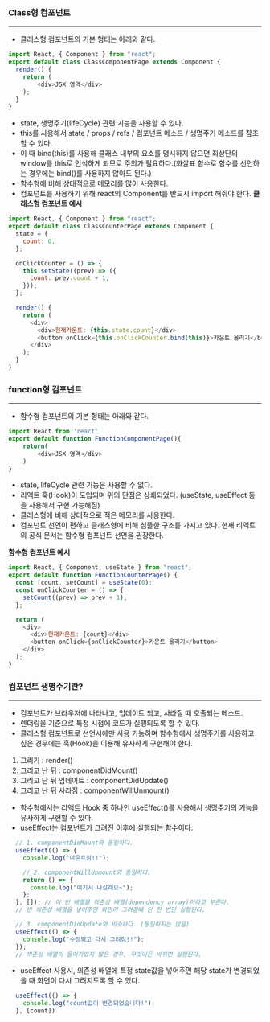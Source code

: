 ### Class형 컴포넌트
---
- 클래스형 컴포넌트의 기본 형태는 아래와 같다.
```javascript
import React, { Component } from "react";
export default class ClassComponentPage extends Component {
  render() {
    return (
        <div>JSX 영역</div>
    );
  }
}
```
- state, 생명주기(lifeCycle) 관련 기능을 사용할 수 있다.
- this를 사용해서 state / props / refs / 컴포넌트 메소드 / 생명주기 메소드를 참조할 수 있다.
- 이 때 bind(this)를 사용해 클래스 내부의 요소를 명시하지 않으면 최상단의 window를 this로 인식하게 되므로 주의가 필요하다.(화살표 함수로 함수를 선언하는 경우에는 bind()를 사용하지 않아도 된다.)
- 함수형에 비해 상대적으로 메모리를 많이 사용한다.
- 컴포넌트를 사용하기 위해 react의 Component를 반드시 import 해줘야 한다.
**클래스형 컴포넌트 예시**
```javascript
import React, { Component } from "react";
export default class ClassCounterPage extends Component {
  state = {
    count: 0,
  };

  onClickCounter = () => {
    this.setState((prev) => ({
      count: prev.count + 1,
    }));
  };

  render() {
    return (
      <div>
        <div>현재카운트: {this.state.count}</div>
        <button onClick={this.onClickCounter.bind(this)}>카운트 올리기</button>
      </div>
    );
  }
}
```

### function형 컴포넌트
---
- 함수형 컴포넌트의 기본 형태는 아래와 같다.
```javascript
import React from 'react'
export default function FunctionComponentPage(){
	return(
    	<div>JSX 영역</div>
    )
}
```
- state, lifeCycle 관련 기능은 사용할 수 없다.
- 리액트 훅(Hook)이 도입되며 위의 단점은 상쇄되었다. (useState, useEffect 등을 사용해서 구현 가능해짐)
- 클래스형에 비해 상대적으로 적은 메모리를 사용한다.
- 컴포넌트 선언이 편하고 클래스형에 비해 심플한 구조를 가지고 있다. 현재 리액트의 공식 문서는 함수형 컴포넌트 선언을 권장한다.

**함수형 컴포넌트 예시**
```javascript
import React, { Component, useState } from "react";
export default function FunctionCounterPage() {
  const [count, setCount] = useState(0);
  const onClickCounter = () => {
    setCount((prev) => prev + 1);
  };

  return (
    <div>
      <div>현재카운트: {count}</div>
      <button onClick={onClickCounter}>카운트 올리기</button>
    </div>
  );
}
```

### 컴포넌트 생명주기란?
---
- 컴포넌트가 브라우저에 나타나고, 업데이트 되고, 사라질 때 호출되는 메소드.
- 렌더링을 기준으로 특정 시점에 코드가 실행되도록 할 수 있다.
- 클래스형 컴포넌트로 선언시에만 사용 가능하며 함수형에서 생명주기를 사용하고 싶은 경우에는 훅(Hook)을 이용해 유사하게 구현해야 한다.
1. 그리기 : render()
2. 그리고 난 뒤 : componentDidMount()
3. 그리고 난 뒤 업데이트 : componentDidUpdate()
4. 그리고 난 뒤 사라짐 : componentWillUnmount()
   
- 함수형에서는 리액트 Hook 중 하나인 useEffect()를 사용해서 생명주기의 기능을 유사하게 구현할 수 있다.
- useEffect는 컴포넌트가 그려진 이후에 실행되는 함수이다.
```javascript
  // 1. componentDidMount와 동일하다.
  useEffect(() => {
    console.log("마운트됨!!");

    // 2. componentWillUnmount와 동일하다.
    return () => {
      console.log("여기서 나갈래요~");
    };
  }, []); // 이 빈 배열을 의존성 배열(dependency array)이라고 부른다.
  // 빈 의존성 배열을 넣어주면 화면이 그려질때 단 한 번만 실행된다.

  // 3. componentDidUpdate와 비슷하다. (동일하지는 않음)
  useEffect(() => {
    console.log("수정되고 다시 그려짐!!");
  });
  // 의존성 배열이 들어가있지 않은 경우, 무엇이든 바뀌면 실행된다.
```
- useEffect 사용시, 의존성 배열에 특정 state값을 넣어주면 해당 state가 변경되었을 때 화면이 다시 그려지도록 할 수 있다.
```javascript
  useEffect(() => {
    console.log("count값이 변경되었습니다!");
  }, [count])
```